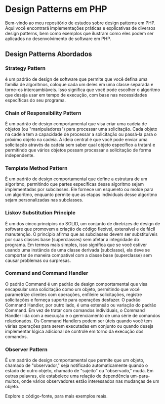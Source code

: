 # Design Patterns em PHP

Bem-vindo ao meu repositório de estudos sobre design patterns em PHP. Aqui você encontrará implementações práticas e explicativas de diversos design patterns, bem como exemplos que ilustram como eles podem ser aplicados no desenvolvimento de software em PHP.

## Design Patterns Abordados

### Strategy Pattern

é um padrão de design de software que permite que você defina uma família de algoritmos, coloque cada um deles em uma classe separada e torne-os intercambiáveis. Isso significa que você pode escolher o algoritmo que deseja usar em tempo de execução, com base nas necessidades específicas do seu programa.

### Chain of Responsibility Pattern

É um padrão de design comportamental que visa criar uma cadeia de objetos (ou "manipuladores") para processar uma solicitação. Cada objeto na cadeia tem a capacidade de processar a solicitação ou passá-la para o próximo objeto na cadeia. A ideia central é que você pode enviar uma solicitação através da cadeia sem saber qual objeto específico a tratará e permitindo que vários objetos possam processar a solicitação de forma independente.

### Template Method Pattern

É um padrão de design comportamental que define a estrutura de um algoritmo, permitindo que partes específicas desse algoritmo sejam implementadas por subclasses. Ele fornece um esqueleto ou molde para um algoritmo, enquanto permite que as etapas individuais desse algoritmo sejam personalizadas nas subclasses.

### Liskov Substitution Principle

É um dos cinco princípios do SOLID, um conjunto de diretrizes de design de software que promovem a criação de código flexível, extensível e de fácil manutenção. O princípio afirma que as subclasses devem ser substituíveis por suas classes base (superclasses) sem afetar a integridade do programa. Em termos mais simples, isso significa que se você estiver usando uma instância de uma classe derivada (subclasse), ela deve se comportar de maneira compatível com a classe base (superclasse) sem causar problemas ou surpresas.

### Command and Command Handler

O padrão Command é um padrão de design comportamental que visa encapsular uma solicitação como um objeto, permitindo que você parametrize clientes com operações, enfileire solicitações, registre solicitações e forneça suporte para operações desfazer.
O padrão Command Handler, por outro lado, é uma extensão ou variação do padrão Command. Em vez de tratar com comandos individuais, o Command Handler lida com a execução e o gerenciamento de uma série de comandos relacionados.
Os Command Handlers podem ser úteis quando você tem várias operações para serem executadas em conjunto ou quando deseja implementar lógica adicional de controle em torno da execução dos comandos.

### Observer Pattern

É um padrão de design comportamental que permite que um objeto, chamado de "observador," seja notificado automaticamente quando o estado de outro objeto, chamado de "sujeito" ou "observado," muda. Em outras palavras, ele estabelece uma relação de dependência um-para-muitos, onde vários observadores estão interessados nas mudanças de um objeto.

Explore o código-fonte, para mais exemplos reais.
